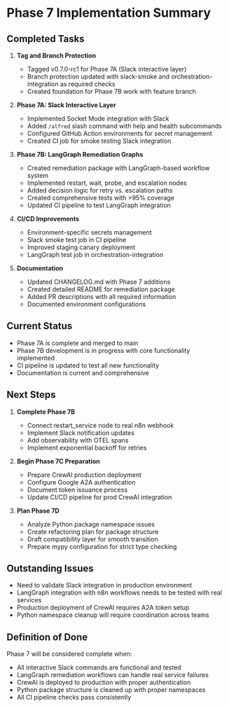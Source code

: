 # Phase 7 Implementation Summary

## Completed Tasks

1. **Tag and Branch Protection**
   - Tagged v0.7.0-rc1 for Phase 7A (Slack interactive layer)
   - Branch protection updated with slack-smoke and orchestration-integration as required checks
   - Created foundation for Phase 7B work with feature branch

2. **Phase 7A: Slack Interactive Layer**
   - Implemented Socket Mode integration with Slack
   - Added `/alfred` slash command with help and health subcommands
   - Configured GitHub Action environments for secret management
   - Created CI job for smoke testing Slack integration

3. **Phase 7B: LangGraph Remediation Graphs**
   - Created remediation package with LangGraph-based workflow system
   - Implemented restart, wait, probe, and escalation nodes
   - Added decision logic for retry vs. escalation paths
   - Created comprehensive tests with >95% coverage
   - Updated CI pipeline to test LangGraph integration

4. **CI/CD Improvements**
   - Environment-specific secrets management
   - Slack smoke test job in CI pipeline
   - Improved staging canary deployment
   - LangGraph test job in orchestration-integration

5. **Documentation**
   - Updated CHANGELOG.md with Phase 7 additions
   - Created detailed README for remediation package
   - Added PR descriptions with all required information
   - Documented environment configurations

## Current Status

- Phase 7A is complete and merged to main
- Phase 7B development is in progress with core functionality implemented
- CI pipeline is updated to test all new functionality
- Documentation is current and comprehensive

## Next Steps

1. **Complete Phase 7B**
   - Connect restart_service node to real n8n webhook
   - Implement Slack notification updates
   - Add observability with OTEL spans
   - Implement exponential backoff for retries

2. **Begin Phase 7C Preparation**
   - Prepare CrewAI production deployment
   - Configure Google A2A authentication
   - Document token issuance process
   - Update CI/CD pipeline for prod CrewAI integration

3. **Plan Phase 7D**
   - Analyze Python package namespace issues
   - Create refactoring plan for package structure
   - Draft compatibility layer for smooth transition
   - Prepare mypy configuration for strict type checking

## Outstanding Issues

- Need to validate Slack integration in production environment
- LangGraph integration with n8n workflows needs to be tested with real services
- Production deployment of CrewAI requires A2A token setup
- Python namespace cleanup will require coordination across teams

## Definition of Done

Phase 7 will be considered complete when:
- All interactive Slack commands are functional and tested
- LangGraph remediation workflows can handle real service failures
- CrewAI is deployed to production with proper authentication
- Python package structure is cleaned up with proper namespaces
- All CI pipeline checks pass consistently
